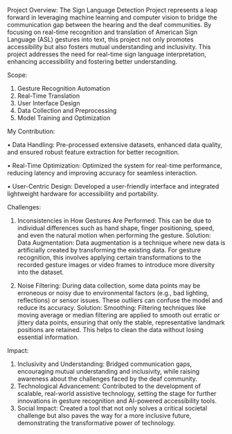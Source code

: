 Project Overview:
The Sign Language Detection Project represents a leap forward in leveraging machine learning and computer vision to bridge the communication gap between the hearing and the deaf communities. By focusing on real-time recognition and translation of American Sign Language (ASL) gestures into text, this project not only promotes accessibility but also fosters mutual understanding and inclusivity. This project addresses the need for real-time sign language interpretation, enhancing accessibility and fostering better understanding.

Scope: 
1.	Gesture Recognition Automation
2.	Real-Time Translation
3.	User Interface Design
4.	Data Collection and Preprocessing
5.	Model Training and Optimization
   
My Contribution:

•	Data Handling: Pre-processed extensive datasets, enhanced data quality, and ensured robust feature extraction for better recognition.

•	Real-Time Optimization: Optimized the system for real-time performance, reducing latency and improving accuracy for seamless interaction.

•	User-Centric Design: Developed a user-friendly interface and integrated lightweight hardware for accessibility and portability.

Challenges: 

1.	Inconsistencies in How Gestures Are Performed: This can be due to individual differences such as hand shape, finger positioning, speed, and even the natural motion when performing the gesture.
Solution: Data Augmentation: Data augmentation is a technique where new data is artificially created by transforming the existing data. For gesture recognition, this involves applying certain transformations to the recorded gesture images or video frames to introduce more diversity into the dataset.

3.	Noise Filtering: During data collection, some data points may be erroneous or noisy due to environmental factors (e.g., bad lighting, reflections) or sensor issues. These outliers can confuse the model and reduce its accuracy.
Solution: Smoothing: Filtering techniques like moving average or median filtering are applied to smooth out erratic or jittery data points, ensuring that only the stable, representative landmark positions are retained. This helps to clean the data without losing essential information.

Impact:

1. Inclusivity and Understanding: Bridged communication gaps, encouraging mutual understanding and inclusivity, while raising awareness about the challenges faced by the deaf community.
2. Technological Advancement: Contributed to the development of scalable, real-world assistive technology, setting the stage for further innovations in gesture recognition and AI-powered accessibility tools.
3. Social Impact: Created a tool that not only solves a critical societal challenge but also paves the way for a more inclusive future, demonstrating the transformative power of technology.
